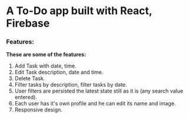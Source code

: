 # A To-Do app built with React, Firebase

### Features:

**These are some of the features:**

1. Add Task with date, time.
2. Edit Task description, date and time.
3. Delete Task.
4. Filter tasks by description, filter tasks by date.
5. User filters are persisted the latest state still as it is (any search value entered).
6. Each user has it's own profile and he can edit its name and image.
7. Responsive design.
